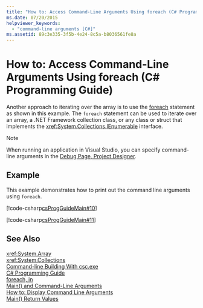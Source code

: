 ```yaml
---
title: "How to: Access Command-Line Arguments Using foreach (C# Programming Guide)"
ms.date: 07/20/2015
helpviewer_keywords: 
  - "command-line arguments [C#]"
ms.assetid: 89c3e335-3f5b-4e24-8c5a-b8036561fe8a
---
```

# How to: Access Command-Line Arguments Using foreach (C# Programming Guide)
Another approach to iterating over the array is to use the [foreach](../../../csharp/language-reference/keywords/foreach-in.md) statement as shown in this example. The `foreach` statement can be used to iterate over an array, a .NET Framework collection class, or any class or struct that implements the <xref:System.Collections.IEnumerable> interface.  
  
> [!NOTE]
>  When running an application in Visual Studio, you can specify command-line arguments in the [Debug Page, Project Designer](/visualstudio/ide/reference/debug-page-project-designer).  
  
## Example  
 This example demonstrates how to print out the command line arguments using `foreach`.  
  
 [!code-csharp[csProgGuideMain#10](../../../csharp/programming-guide/inside-a-program/codesnippet/CSharp/how-to-access-command-line-arguments-using-foreach_1.cs)]  
  
 [!code-csharp[csProgGuideMain#11](../../../csharp/programming-guide/inside-a-program/codesnippet/CSharp/how-to-access-command-line-arguments-using-foreach_2.cs)]  
  
## See Also  
 <xref:System.Array>  
 <xref:System.Collections>  
 [Command-line Building With csc.exe](../../../csharp/language-reference/compiler-options/command-line-building-with-csc-exe.md)  
 [C# Programming Guide](../../../csharp/programming-guide/index.md)  
 [foreach, in](../../../csharp/language-reference/keywords/foreach-in.md)  
 [Main() and Command-Line Arguments](../../../csharp/programming-guide/main-and-command-args/index.md)  
 [How to: Display Command Line Arguments](../../../csharp/programming-guide/main-and-command-args/how-to-display-command-line-arguments.md)  
 [Main() Return Values](../../../csharp/programming-guide/main-and-command-args/main-return-values.md)
